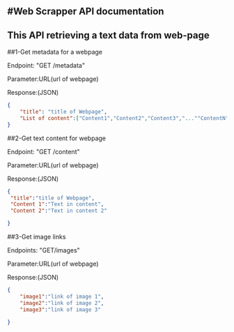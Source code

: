 #Web Scrapper API documentation
----------------------------------
This API retrieving a text data from web-page 
-------------------------------------------------------------------------
##1-Get metadata for a webpage

Endpoint: "GET /metadata"

Parameter:URL(url of webpage)

Response:(JSON)
```json
{
    "title": "title of Webpage",
    "List of content":["Content1","Content2","Content3","...""ContentN"]
}
```

##2-Get text content for webpage

Endpoint: "GET /content"

Parameter:URL(url of webpage)

Response:(JSON)
```json
{
 "title":"title of Webpage",
 "Content 1":"Text in content",
 "Content 2":"Text in content 2"

}
```
##3-Get image links

Endpoints: "GET/images"

Parameter:URL(url of webpage)

Response:(JSON)
```json
{
    "image1":"link of image 1",
    "image2":"link of image 2",
    "image3":"link of image 3"

}
```


